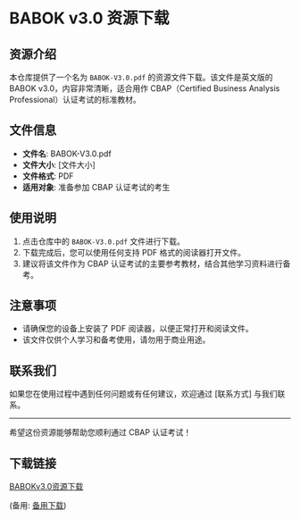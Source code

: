 # BABOK v3.0 资源下载

## 资源介绍

本仓库提供了一个名为 `BABOK-V3.0.pdf` 的资源文件下载。该文件是英文版的 BABOK v3.0，内容非常清晰，适合用作 CBAP（Certified Business Analysis Professional）认证考试的标准教材。

## 文件信息

- **文件名**: BABOK-V3.0.pdf
- **文件大小**: [文件大小]
- **文件格式**: PDF
- **适用对象**: 准备参加 CBAP 认证考试的考生

## 使用说明

1. 点击仓库中的 `BABOK-V3.0.pdf` 文件进行下载。
2. 下载完成后，您可以使用任何支持 PDF 格式的阅读器打开文件。
3. 建议将该文件作为 CBAP 认证考试的主要参考教材，结合其他学习资料进行备考。

## 注意事项

- 请确保您的设备上安装了 PDF 阅读器，以便正常打开和阅读文件。
- 该文件仅供个人学习和备考使用，请勿用于商业用途。

## 联系我们

如果您在使用过程中遇到任何问题或有任何建议，欢迎通过 [联系方式] 与我们联系。

---

希望这份资源能够帮助您顺利通过 CBAP 认证考试！

## 下载链接
[BABOKv3.0资源下载](https://pan.quark.cn/s/dd8f92e12065) 

(备用: [备用下载](https://pan.baidu.com/s/1FbA_PkPRdtwCV8dq-MElLg?pwd=1234))

